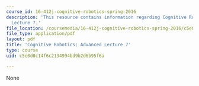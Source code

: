 ```yaml
---
course_id: 16-412j-cognitive-robotics-spring-2016
description: 'This resource contains information regarding Cognitive Robotics: Advanced
  Lecture 7.'
file_location: /coursemedia/16-412j-cognitive-robotics-spring-2016/c5e0d8c14f6c2134994bd9b2d6b95f6a_MIT16_412JS16_L20.pdf
file_type: application/pdf
layout: pdf
title: 'Cognitive Robotics: Advanced Lecture 7'
type: course
uid: c5e0d8c14f6c2134994bd9b2d6b95f6a

---
```

None